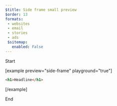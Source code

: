 ```yaml
---
$title: Side frame small preview
$order: 13
formats:
 - websites
 - email
 - stories
 - ads
 $sitemap:
   enabled: False
---
```


Start

[example preview="side-frame" playground="true"]

```html
<h1>Headline</h1>
```

[/example]

End
